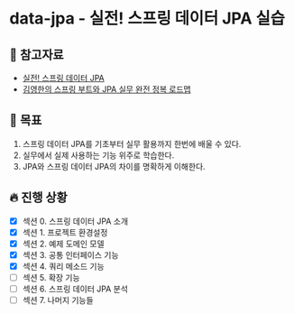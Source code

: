 # data-jpa - 실전! 스프링 데이터 JPA 실습

## 📘 참고자료

- [실전! 스프링 데이터 JPA](https://www.inflearn.com/course/%EC%8A%A4%ED%94%84%EB%A7%81-%EB%8D%B0%EC%9D%B4%ED%84%B0-JPA-%EC%8B%A4%EC%A0%84)  
- [김영한의 스프링 부트와 JPA 실무 완전 정복 로드맵](https://www.inflearn.com/roadmaps/149)  

## 🧸 목표
1. 스프링 데이터 JPA를 기초부터 실무 활용까지 한번에 배울 수 있다.  
2. 실무에서 실제 사용하는 기능 위주로 학습한다.  
3. JPA와 스프링 데이터 JPA의 차이를 명확하게 이해한다.  

## 🔥 진행 상황
- [X] 섹션 0. 스프링 데이터 JPA 소개
- [X] 섹션 1. 프로젝트 환경설정
- [X] 섹션 2. 예제 도메인 모델
- [X] 섹션 3. 공통 인터페이스 기능
- [X] 섹션 4. 쿼리 메소드 기능
- [ ] 섹션 5. 확장 기능
- [ ] 섹션 6. 스프링 데이터 JPA 분석
- [ ] 섹션 7. 나머지 기능들
